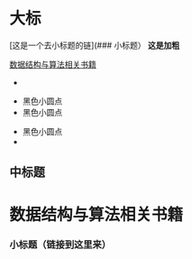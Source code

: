 # 大标
[这是一个去小标题的链](### 小标题）
  **这是加粗**
  
[数据结构与算法相关书籍](#数据结构与算法相关书籍)
  
  *
- 黑色小圆点
- 黑色小圆点


* 黑色小圆点
* 


## 中标题

# 数据结构与算法相关书籍



   ### 小标题（链接到这里来）
